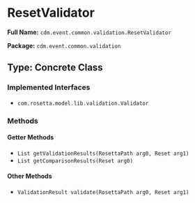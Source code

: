 # ResetValidator

**Full Name:** `cdm.event.common.validation.ResetValidator`

**Package:** `cdm.event.common.validation`

## Type: Concrete Class

### Implemented Interfaces

- `com.rosetta.model.lib.validation.Validator`

### Methods

#### Getter Methods

- `List getValidationResults(RosettaPath arg0, Reset arg1)`
- `List getComparisonResults(Reset arg0)`

#### Other Methods

- `ValidationResult validate(RosettaPath arg0, Reset arg1)`

